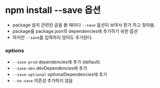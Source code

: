 # npm install --save 옵션
- package 설치 관련된 글을 볼 때마다 `--save` 옵션이 보여서 뭔가 하고 찾아봄.
- package를 package.json의 dependencies에 추가하기 위한 옵션
- 하지만 `--save`를 입력하지 않아도 추가된다.

### options
- `--save-prod` dependencies에 추가 (default)
- `--save-dev` devDependencies에 추가
- `--save-optional` optionalDependencies에 추가
- `--no-save` 의존성 추가하지 않음
